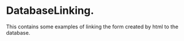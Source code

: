 # DatabaseLinking.
This contains some examples of linking the form created by html to the database.
